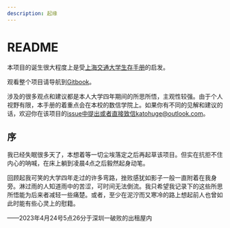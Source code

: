 ```yaml
---
description: 起缘
---
```


# README

本项目的诞生很大程度上是受[上海交通大学生存手册](https://survivesjtu.gitbook.io/survivesjtumanual/)的启发。

观看整个项目请导航到[Gitbook](https://mcsw.gitbook.io/scau-sheng-cun-shou-ce/)。

涉及的很多观点和建议都是本人大学四年期间的所思所悟，主观性较强。由于个人视野有限，本手册的着重点会在本校的数信学院上。如果你有不同的见解和建议的话，欢迎你在该项目的[issue](https://github.com/SAYAKA-Konami/SCAU-survival-manual)中提出或者直接致信katohuge@outlook.com。

## 序

我已经失眠很多天了，本想着等一切尘埃落定之后再起草该项目。但实在抗拒不住内心的呐喊，在床上躺到凌晨4点之后毅然起身动笔。

回顾起我可笑的大学四年走过的许多弯路，挫败感犹如影子一般一直附着在我身旁。淋过雨的人知道雨中的苦涩，可时间无法倒流。我只希望我记录下的这些所思所悟能为后来者减轻一些痛楚。或者，至少在泥泞而又寒冷的路上想起前人也曾如此时能有些心灵上的慰籍。

&#x20;                        ——2023年4月24号5点26分于深圳一破败的出租屋内

